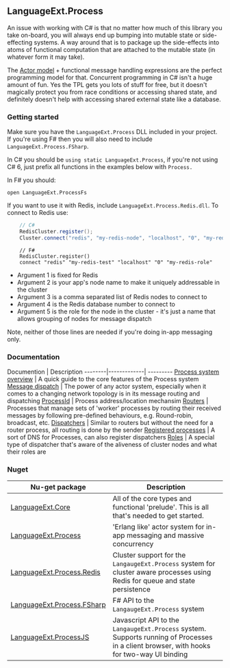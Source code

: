 
## LanguageExt.Process

An issue with working with C# is that no matter how much of this library you take on-board, you will always end up bumping into mutable state or side-effecting systems.  A way around that is to package up the side-effects into atoms of functional computation that are attached to the mutable state (in whatever form it may take).

The [Actor model](https://en.wikipedia.org/wiki/Actor_model) + functional message handling expressions are the perfect programming model for that.  Concurrent programming in C# isn't a huge amount of fun.  Yes the TPL gets you lots of stuff for free, but it doesn't magically protect you from race conditions or accessing shared state, and definitely doesn't help with accessing shared external state like a database.

### Getting started

Make sure you have the `LanguageExt.Process` DLL included in your project.  If you're using F# then you will also need to include `LanguageExt.Process.FSharp`.

In C# you should be `using static LanguageExt.Process`, if you're not using C# 6, just prefix all functions in the examples below with `Process.`

In F# you should:
```
open LanguageExt.ProcessFs
```

If you want to use it with Redis, include `LanguageExt.Process.Redis.dll`.  To connect to Redis use:

```C#
    // C#
    RedisCluster.register();
    Cluster.connect("redis", "my-redis-node", "localhost", "0", "my-redis-role");
```
```F#
    // F#
    RedisCluster.register()
    connect "redis" "my-redis-test" "localhost" "0" "my-redis-role"
```

* Argument 1 is fixed for Redis
* Argument 2 is your app's node name to make it uniquely addressable in the cluster
* Argument 3 is a comma separated list of Redis nodes to connect to
* Argument 4 is the Redis database number to connect to
* Argument 5 is the role for the node in the cluster - it's just a name that allows grouping of nodes for message dispatch

Note, neither of those lines are needed if you're doing in-app messaging only.

### Documentation

Documention | Description
--------|-------------| ---------
[Process system overview](https://github.com/louthy/language-ext/wiki/Process-system) | A quick guide to the core features of the Process system
[Message dispatch](https://github.com/louthy/language-ext/wiki/Process-system-message-dispatch) | The power of any actor system, especially when it comes to a changing network topology is in its message routing and dispatching
[ProcessId](https://github.com/louthy/language-ext/wiki/ProcessId) |  Process address/location mechansim
[Routers](https://github.com/louthy/language-ext/wiki/Routers) | Processes that manage sets of 'worker' processes by routing their received messages by following pre-defined behaviours, e.g. Round-robin, broadcast, etc.
[Dispatchers](https://github.com/louthy/language-ext/wiki/Dispatchers) | Similar to routers but without the need for a router process, all routing is done by the sender
[Registered processes](https://github.com/louthy/language-ext/wiki/Registered-processes) | A sort of DNS for Processes, can also register dispatchers
[Roles](https://github.com/louthy/language-ext/wiki/Roles) | A special type of dispatcher that's aware of the aliveness of cluster nodes and what their roles are

### Nuget

Nu-get package | Description
---------------|-------------
[LanguageExt.Core](https://www.nuget.org/packages/LanguageExt.Core) | All of the core types and functional 'prelude'.  This is all that's needed to get started.
[LanguageExt.Process](https://www.nuget.org/packages/LanguageExt.Process) | 'Erlang like' actor system for in-app messaging and massive concurrency
[LanguageExt.Process.Redis](https://www.nuget.org/packages/LanguageExt.Process.Redis) | Cluster support for the `LangaugeExt.Process` system for cluster aware processes using Redis for queue and state persistence
[LanguageExt.Process.FSharp](https://www.nuget.org/packages/LanguageExt.Process.FSharp) | F# API to the `LangaugeExt.Process` system
[LanguageExt.ProcessJS](https://www.nuget.org/packages/LanguageExt.ProcessJS) | Javascript API to the `LangaugeExt.Process` system.  Supports running of Processes in a client browser, with hooks for two-way UI binding
